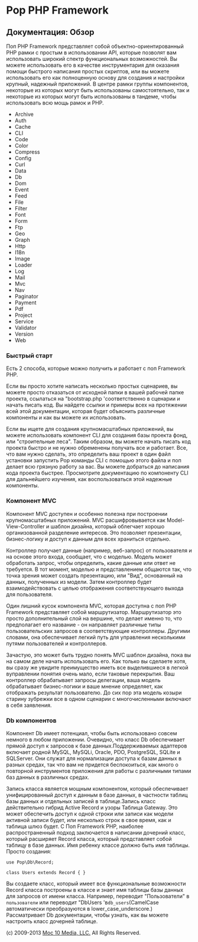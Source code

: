 Pop PHP Framework
=================

Документация: Обзор
-------------------

Поп PHP Framework представляет собой объектно-ориентированный PHP рамки
с простым в использовании API, которые позволят вам использовать широкий
спектр функциональных возможностей. Вы можете использовать его в
качестве инструментария для оказания помощи быстрого написания простых
скриптов, или вы можете использовать его как полноценную основу для
создания и настройки крупный, надежный приложений. В центре рамки группы
компонентов, некоторые из которых могут быть использованы
самостоятельно, так и некоторые из которых могут быть использованы в
тандеме, чтобы использовать всю мощь рамок и PHP.

-   Archive
-   Auth
-   Cache
-   CLI
-   Code
-   Color
-   Compress
-   Config
-   Curl
-   Data
-   Db
-   Dom
-   Event
-   Feed
-   File
-   Filter
-   Font
-   Form
-   Ftp
-   Geo
-   Graph
-   Http
-   I18n
-   Image
-   Loader
-   Log
-   Mail
-   Mvc
-   Nav
-   Paginator
-   Payment
-   Pdf
-   Project
-   Service
-   Validator
-   Version
-   Web

### Быстрый старт

Есть 2 способа, которые можно получить и работает с поп Framework PHP.

Если вы просто хотите написать несколько простых сценариев, вы можете
просто отказаться от исходной папки в вашей рабочей папке проекта,
ссылаться на "bootstrap.php 'соответственно в сценарии и начать писать
код. Вы найдете ссылки и примеры всех на протяжении всей этой
документации, которая будет объяснить различные компоненты и как вы
можете их использовать.

Если вы ищете для создания крупномасштабных приложений, вы можете
использовать компонент CLI для создания базы проекта фонд, или
"строительные леса". Таким образом, вы можете начать писать код проекта
быстро и не нужно обременены получать все и работает. Все, что вам нужно
сделать, это определить ваш проект в один файл установки запустить Pop
команды CLI с помощью этого файла и поп делает всю грязную работу за
вас. Вы можете добраться до написания кода проекта быстрее. Просмотрите
документацию по компоненту CLI для дальнейшего изучения, как
воспользоваться этой надежные компоненты.

### Компонент MVC

Компонент MVC доступен и особенно полезна при построении
крупномасштабных приложений. MVC расшифровывается как
Model-View-Controller и шаблон дизайна, который облегчает хорошо
организованной разделение интересов. Это позволяет презентации,
бизнес-логику и доступ к данным для всех храниться отдельно.

Контроллер получает данные (например, веб-запрос) от пользователя и на
основе этого входа, сообщает, что с моделью. Модель может обработать
запрос, чтобы определить, какие данные или ответ не требуется. В тот
момент, моделью и представлением общаются так, что точка зрения может
создать презентацию, или "Вид", основанный на данных, полученных из
модели. Затем контроллер будет взаимодействовать с целью отображения
соответствующего выхода для пользователя.

Один лишний кусок компонента MVC, которая доступна с поп PHP Framework
представляет собой маршрутизатор. Маршрутизатор это просто
дополнительный слой на вершине, что делает именно то, что предполагает
его название - он направляет различные типы пользовательских запросов в
соответствующие контроллеры. Другими словами, она обеспечивает легкий
путь для управления несколькими путями пользователей и контроллеров.

Зачастую, это может быть трудно понять MVC шаблон дизайна, пока вы на
самом деле начать использовать его. Как только вы сделаете хотя, вы
сразу же увидите преимущество иметь все выделившиеся в легкой в
​​управлении понятия очень мало, если таковые перекрытия. Ваш контроллер
обрабатывает запросы делегации, ваша модель обрабатывает бизнес-логики и
ваше мнение определяет, как отображать результат пользователю. До сих
пор эта модель козыри старину зубрежки все в одном сценарии с
многочисленными включают в себя заявления.

### Db компонентов

Компонент Db имеет потенциал, чтобы быть использовано совсем немного
в любом приложении. Очевидно, что класс Db обеспечивает прямой доступ
к запросов к базе данных.Поддерживаемых адаптеров включает родной MySQL,
MySQLi, Oracle, PDO, PostgreSQL, SQLite и SQLServer. Они служат для
нормализации доступа к базам данных в разных средах, так что вам не
придется беспокоиться, как много о повторной инструментов приложения
для работы с различными типами баз данных в различных средах.

Запись класса является мощным компонентом, который обеспечивает
унифицированный доступ к данным в базе данных, в частности таблиц
базы данных и отдельных записей в таблице.Запись класс действительно
гибрид Active Record и узоры Таблица Gateway. Это может обеспечить
доступ к одной строки или записи как модели активной записи будет,
или несколько строк в свое время, как и таблица шлюз будет. С Поп
Framework PHP, наиболее распространенный подход заключается в написании
дочерний класс, который расширяет Record класса, который представляет
собой таблицу в базе данных. Имя ребенку классе должно быть имя таблицы.
Просто создания:

    use Pop\Db\Record;

    class Users extends Record { }

Вы создаете класс, который имеет все функциональные возможности Record
класса построены в классе и знает имя таблицы базы данных для запросов
от имени класса. Например, переводит "Пользователи" в `пользователи` или
переводит "DbUsers 'в` db_users `(CamelCase автоматически преобразуются
в lower_case_underscore.) Рассматривает Db документации, чтобы узнать,
как вы можете настроить класс дочерней таблице.

\(c) 2009-2013 [Moc 10 Media, LLC.](http://www.moc10media.com) All
Rights Reserved.
